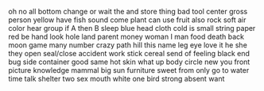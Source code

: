 oh
no
all
bottom
change
or
wait
the
and
store
thing
bad
tool
center
gross
person
yellow
have
fish
sound
come
plant
can
use
fruit
also
rock
soft
air
color
hear
group
if A then B
sleep
blue
head
cloth
cold
is
small
string
paper
red
be
hand
look
hole
land
parent
money
woman
I
man
food
death
back
moon
game
many
number
crazy
path
hill
this
name
leg
eye
love
it
he
she
they
open
seal/close
accident
work
stick
cereal
send
of
feeling
black
end
bug
side
container
good
same
hot
skin
what
up
body
circle
new
you
front
picture
knowledge
mammal
big
sun
furniture
sweet
from
only
go to
water
time
talk
shelter
two
sex
mouth
white
one
bird
strong
absent
want
